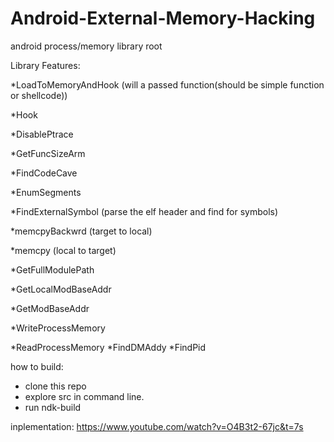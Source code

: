 # Android-External-Memory-Hacking
android process/memory library root

Library Features:​

*LoadToMemoryAndHook (will a passed function(should be simple function or shellcode))

*Hook

*DisablePtrace

*GetFuncSizeArm

*FindCodeCave

*EnumSegments

*FindExternalSymbol (parse the elf header and find for symbols)

*memcpyBackwrd (target to local)

*memcpy (local to target)

*GetFullModulePath

*GetLocalModBaseAddr

*GetModBaseAddr

*WriteProcessMemory

*ReadProcessMemory
*FindDMAddy
*FindPid

how to build:

* clone this repo
* explore src in command line.
* run ndk-build

inplementation: https://www.youtube.com/watch?v=O4B3t2-67jc&t=7s
